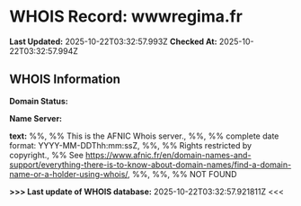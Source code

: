 # WHOIS Record: wwwregima.fr

**Last Updated:** 2025-10-22T03:32:57.993Z
**Checked At:** 2025-10-22T03:32:57.994Z

## WHOIS Information

**Domain Status:** 

**Name Server:** 

**text:** %%, %% This is the AFNIC Whois server., %%, %% complete date format: YYYY-MM-DDThh:mm:ssZ, %%, %% Rights restricted by copyright., %% See https://www.afnic.fr/en/domain-names-and-support/everything-there-is-to-know-about-domain-names/find-a-domain-name-or-a-holder-using-whois/, %%, %%, %% NOT FOUND

**>>> Last update of WHOIS database:** 2025-10-22T03:32:57.921811Z <<<

